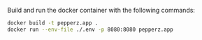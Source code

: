 Build and run the docker container with the following commands:
```Bash
docker build -t pepperz.app .
docker run --env-file ./.env -p 8080:8080 pepperz.app
```